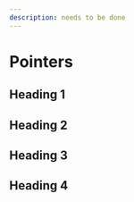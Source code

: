 ```yaml
---
description: needs to be done
---
```


# Pointers

## Heading 1

## Heading 2

## Heading 3

## Heading 4
